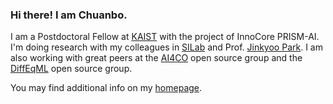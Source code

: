 ### Hi there! I am Chuanbo. 

I am a Postdoctoral Fellow at [KAIST](https://www.kaist.ac.kr/en/) with the project of InnoCore PRISM-AI. I'm doing research with my colleagues in [SILab](http://silab.kaist.ac.kr) and Prof. [Jinkyoo Park](https://pure.kaist.ac.kr/en/persons/jinkyoo-park). I am also working with great peers at the [AI4CO](https://github.com/ai4co) open source group and the [DiffEqML](https://github.com/DiffEqML) open source group.

You may find additional info on my [homepage](https://cbhua.github.io).

